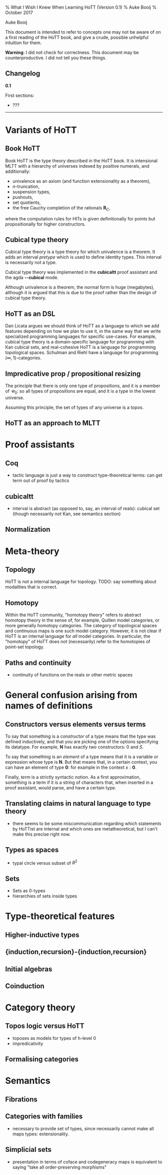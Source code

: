 % What I Wish I Knew When Learning HoTT (Version 0.1)
% Auke Booij
% October 2017

Auke Booij

This document is intended to refer to concepts one may not be aware of
on a first reading of the HoTT book, and give a crude, possible
unhelpful intuition for them.

**Warning**: I did not check for correctness.  This document may be
counterproductive.  I did not tell you these things.

Changelog
---------

**0.1**

First sections:

* ???

<hr/>

Variants of HoTT
===

Book HoTT
---

Book HoTT is the type theory described in the HoTT book.  It is
intensional MLTT with a hierarchy of universes indexed by positive
numerals, and additionally:

* univalence as an axiom (and function extensionality as a theorem),
* $n$-truncation,
* suspension types,
* pushouts,
* set quotients,
* the free Cauchy completion of the rationals $\mathbf{R}_C$,

where the computation rules for HITs is given definitionally for
points but propositionally for higher constructors.

Cubical type theory
---

Cubical type theory is a type theory for which univalence is a
theorem.  It adds an interval _pretype_ which is used to define
identity types.  This interval is necessarily not a type.

Cubical type theory was implemented in the __cubicaltt__ proof
assistant and the agda __--cubical__ mode.

Although univalence is a theorem, the normal form is huge (megabytes),
although it is argued that this is due to the proof rather than the
design of cubical type theory.

HoTT as an DSL
---

Dan Licata argues we should think of HoTT as a language to which we
add features depending on how we plan to use it, in the same way that
we write specialized programming languages for specific use-cases.
For example, cubical type theory is a domain-specific language for
programming with Kan cubical sets, and real-cohesive HoTT is a
language for programming topological spaces.  Schulman and Riehl have
a language for programming $(\infty,1)$-categories.

Impredicative prop / propositional resizing
---

The principle that there is only one type of propositions, and it is a
member of $\mathcal{U}_0$: so all types of propositions are equal, and
it is a type in the lowest universe.

Assuming this principle, the set of types of any universe is a topos.

HoTT as an approach to MLTT
---

Proof assistants
===

Coq
---

* tactic language is just a way to construct type-theoretical terms:
  can get term out of proof by tactics

cubicaltt
---

* interval is abstract (as opposed to, say, an interval of reals):
  cubical set (though necessarily *not* Kan, see semantics section)

Normalization
---

Meta-theory
===

Topology
---

HoTT is *not* a internal language for topology.  TODO: say something
about modalities that is correct.

Homotopy
---

Within the HoTT community, "homotopy theory" refers to abstract
homotopy theory in the sense of, for example, Quillen model
categories, or more generally homotopy categories.  The category of
topological spaces and continuous maps is one such model category.
However, it is not clear if HoTT is an internal language for *all*
model categories.  In particular, the "homotopy" of HoTT does not
(necessarily) refer to the homotopies of point-set topology.

Paths and continuity
---

* continuity of functions on the reals or other metric spaces

General confusion arising from names of definitions
===

Constructors versus elements versus terms
---

To say that something is a _constructor_ of a type means that the type
was defined inductively, and that you are picking one of the options
specifying its datatype.  For example, $\mathbf{N}$ has exactly _two_
constructors: $0$ and $S$.

To say that something is an _element_ of a type means that it is a
variable or expression whose type is $\mathbf{N}$.  But that means
that, in a certain context, you can have an element of type
$\mathbf{0}$: for example in the context $x:\mathbf{0}$.

Finally, _term_ is a strictly syntactic notion.  As a first
approximation, something is a term if it is a string of characters
that, when inserted in a proof assistant, would parse, and have a
certain type.

Translating claims in natural language to type theory
---

* there seems to be some miscommunication regarding which statements
  by HoTTist are internal and which ones are metatheoretical, but I
  can't make this precise right now.

Types as spaces
---

* typal circle versus subset of $R^2$

Sets
---

* Sets as 0-types
* hierarchies of sets inside types

Type-theoretical features
===

Higher-inductive types
---

{induction,recursion}-{induction,recursion}
---

Initial algebras
---

Coinduction
---

Category theory
===

Topos logic versus HoTT
---

* toposes as models for types of h-level 0
* impredicativity

Formalising categories
---

Semantics
===

Fibrations
---

Categories with families
---

* necessary to provide set of types, since necessarily cannot make all
  maps types: extensionality.

Simplicial sets
---

* presentation in terms of coface and codegeneracy maps is equivalent
  to saying "take all order-preserving morphisms"
